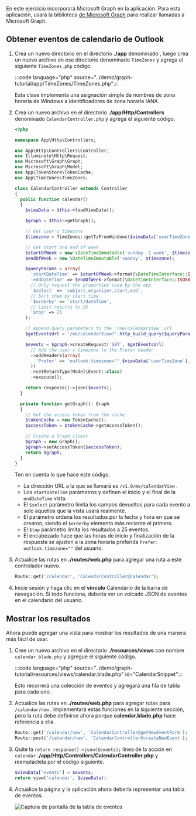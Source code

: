 <!-- markdownlint-disable MD002 MD041 -->

En este ejercicio incorporará Microsoft Graph en la aplicación. Para esta aplicación, usará la biblioteca [de Microsoft Graph](https://github.com/microsoftgraph/msgraph-sdk-php) para realizar llamadas a Microsoft Graph.

## <a name="get-calendar-events-from-outlook"></a>Obtener eventos de calendario de Outlook

1. Crea un nuevo directorio en el directorio **./app** denominado , luego crea un nuevo archivo en ese directorio denominado `TimeZones` y agrega el siguiente `TimeZones.php` código.

    :::code language="php" source="../demo/graph-tutorial/app/TimeZones/TimeZones.php":::

    Esta clase implementa una asignación simple de nombres de zona horaria de Windows a identificadores de zona horaria IANA.

1. Crea un nuevo archivo en el directorio **./app/Http/Controllers** denominado `CalendarController.php` y agrega el siguiente código.

    ```php
    <?php

    namespace App\Http\Controllers;

    use App\Http\Controllers\Controller;
    use Illuminate\Http\Request;
    use Microsoft\Graph\Graph;
    use Microsoft\Graph\Model;
    use App\TokenStore\TokenCache;
    use App\TimeZones\TimeZones;

    class CalendarController extends Controller
    {
      public function calendar()
      {
        $viewData = $this->loadViewData();

        $graph = $this->getGraph();

        // Get user's timezone
        $timezone = TimeZones::getTzFromWindows($viewData['userTimeZone']);

        // Get start and end of week
        $startOfWeek = new \DateTimeImmutable('sunday -1 week', $timezone);
        $endOfWeek = new \DateTimeImmutable('sunday', $timezone);

        $queryParams = array(
          'startDateTime' => $startOfWeek->format(\DateTimeInterface::ISO8601),
          'endDateTime' => $endOfWeek->format(\DateTimeInterface::ISO8601),
          // Only request the properties used by the app
          '$select' => 'subject,organizer,start,end',
          // Sort them by start time
          '$orderby' => 'start/dateTime',
          // Limit results to 25
          '$top' => 25
        );

        // Append query parameters to the '/me/calendarView' url
        $getEventsUrl = '/me/calendarView?'.http_build_query($queryParams);

        $events = $graph->createRequest('GET', $getEventsUrl)
          // Add the user's timezone to the Prefer header
          ->addHeaders(array(
            'Prefer' => 'outlook.timezone="'.$viewData['userTimeZone'].'"'
          ))
          ->setReturnType(Model\Event::class)
          ->execute();

        return response()->json($events);
      }

      private function getGraph(): Graph
      {
        // Get the access token from the cache
        $tokenCache = new TokenCache();
        $accessToken = $tokenCache->getAccessToken();

        // Create a Graph client
        $graph = new Graph();
        $graph->setAccessToken($accessToken);
        return $graph;
      }
    }
    ```

    Ten en cuenta lo que hace este código.

    - La dirección URL a la que se llamará es `/v1.0/me/calendarView` .
    - Los `startDateTime` parámetros y definen el inicio y el final de la `endDateTime` vista.
    - El `$select` parámetro limita los campos devueltos para cada evento a solo aquellos que la vista usará realmente.
    - El parámetro ordena los resultados por la fecha y hora en que se crearon, siendo el `$orderby` elemento más reciente el primero.
    - El `$top` parámetro limita los resultados a 25 eventos.
    - El encabezado hace que las horas de inicio y finalización de la respuesta se ajusten a la zona horaria preferida `Prefer: outlook.timezone=""` del usuario.

1. Actualice las rutas en **./routes/web.php** para agregar una ruta a este controlador nuevo.

    ```php
    Route::get('/calendar', 'CalendarController@calendar');
    ```

1. Inicie sesión y haga clic en el **vínculo** Calendario de la barra de navegación. Si todo funciona, debería ver un volcado JSON de eventos en el calendario del usuario.

## <a name="display-the-results"></a>Mostrar los resultados

Ahora puede agregar una vista para mostrar los resultados de una manera más fácil de usar.

1. Cree un nuevo archivo en el directorio **./resources/views** con nombre `calendar.blade.php` y agregue el siguiente código.

    :::code language="php" source="../demo/graph-tutorial/resources/views/calendar.blade.php" id="CalendarSnippet":::

    Esto recorrerá una colección de eventos y agregará una fila de tabla para cada uno.

1. Actualice las rutas en **./routes/web.php** para agregar rutas para `/calendar/new` . Implementará estas funciones en la siguiente sección, pero la ruta debe definirse ahora porque **calendar.blade.php** hace referencia a ella.

    ```php
    Route::get('/calendar/new', 'CalendarController@getNewEventForm');
    Route::post('/calendar/new', 'CalendarController@createNewEvent');
    ```

1. Quite la `return response()->json($events);` línea de la acción en `calendar` **./app/Http/Controllers/CalendarController.php** y reempláctela por el código siguiente.

    ```php
    $viewData['events'] = $events;
    return view('calendar', $viewData);
    ```

1. Actualice la página y la aplicación ahora debería representar una tabla de eventos.

    ![Captura de pantalla de la tabla de eventos](./images/add-msgraph-01.png)
